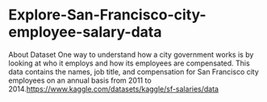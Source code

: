 # Explore-San-Francisco-city-employee-salary-data
About Dataset One way to understand how a city government works is by looking at who it employs and how its employees are compensated. This data contains the names, job title, and compensation for San Francisco city employees on an annual basis from 2011 to 2014.https://www.kaggle.com/datasets/kaggle/sf-salaries/data
